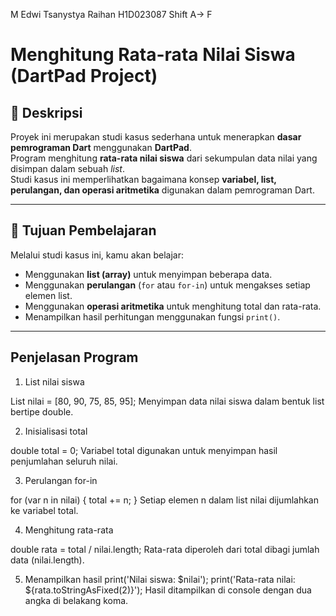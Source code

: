 M Edwi Tsanystya Raihan 
H1D023087
Shift A-> F

# Menghitung Rata-rata Nilai Siswa (DartPad Project)

## 📘 Deskripsi  
Proyek ini merupakan studi kasus sederhana untuk menerapkan **dasar pemrograman Dart** menggunakan **DartPad**.  
Program menghitung **rata-rata nilai siswa** dari sekumpulan data nilai yang disimpan dalam sebuah *list*.  
Studi kasus ini memperlihatkan bagaimana konsep **variabel, list, perulangan, dan operasi aritmetika** digunakan dalam pemrograman Dart.

---

## 🧠 Tujuan Pembelajaran  
Melalui studi kasus ini, kamu akan belajar:
- Menggunakan **list (array)** untuk menyimpan beberapa data.
- Menggunakan **perulangan** (`for` atau `for-in`) untuk mengakses setiap elemen list.
- Menggunakan **operasi aritmetika** untuk menghitung total dan rata-rata.
- Menampilkan hasil perhitungan menggunakan fungsi `print()`.

---

## Penjelasan Program

1. List nilai siswa

List<double> nilai = [80, 90, 75, 85, 95];
Menyimpan data nilai siswa dalam bentuk list bertipe double.

2. Inisialisasi total

double total = 0;
Variabel total digunakan untuk menyimpan hasil penjumlahan seluruh nilai.

3. Perulangan for-in

for (var n in nilai) {
  total += n;
}
Setiap elemen n dalam list nilai dijumlahkan ke variabel total.

4. Menghitung rata-rata

double rata = total / nilai.length;
Rata-rata diperoleh dari total dibagi jumlah data (nilai.length).

5. Menampilkan hasil
print('Nilai siswa: $nilai');
print('Rata-rata nilai: ${rata.toStringAsFixed(2)}');
Hasil ditampilkan di console dengan dua angka di belakang koma.
